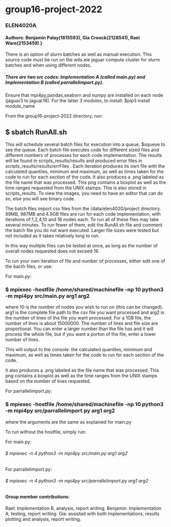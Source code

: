 # group16-project-2022
### ELEN4020A
#### Authors: Benjamin Palay(1815593), Gia Croock(2128541), Rael Ware(2153459) }

There is an option of slurm batches as well as manual execution. 
This source code must be run on the wits.eie jaguar compute cluster for slurm batches and when using different nodes. 

##### There are two src codes: Implementation A (called main.py) and Implementation B (called parrallelimport.py).

Ensure that mpi4py,pandas,seaborn and numpy are installed on each node (jaguar3 to jaguar18). For the latter 3 modules, to install: $pip3 install module_name

From the group16-project-2022 directory, run:

## $ sbatch RunAll.sh

This will schedule several batch files for execution into a queue. $squeue to see the queue. 
Each batch file executes code for different sized files and different numbers of processes for each code implementation. The results will be found in scripts_results/results and produced error files in scripts_results/results/errFiles . Each iteration produces its own file with the calculated quantiles, minimum and maximum, as well as times taken for the code to run for each section of the code. It also produces a .png labeled as the file name that was processed. This png contains a boxplot as well as the time ranges requested from the UNIX stamps. This is also stored in scripts_results. To view the images, you need to have an editor that can do so, else you will see binary code. 

The batch files import csv files from the /data/elen4020/project directory. 99MB, 987MB and 4.9GB files are run for each code implementation, with iterations of 1,2,4,10 and 16 nodes each. To run all of these files may take several minutes. To run fewer of them, edit the RunAll.sh file and comment the batch file you do not want executed. Larger file sizes were tested but not included as it takes relatively long to run. 

In this way mulitple files can be tested at once, as long as the number of overall nodes requested does not exceed 16.

To run your own iteration of file and number of processes, either edit one of the bacth files, or use:

For main.py:

 ### $ mpiexec -hostfile /home/shared/machinefile -np 10 python3 -m mpi4py src/main.py arg1 arg2

where 10 is the number of nodes you wish to run on (this can be changed). arg1 is the complete file path to the csv file you want processed and arg2 is the number of lines of the file you want processed. For a 1GB file, the number of lines is about 15000000. The number of lines and file size are proportional. You can enter a larger number than the file has and it will process the whole file, but if you want a porton of the file, enter a lower number of lines. 

This will output to the console: the calculated quantiles, minimum and maximum, as well as times taken for the code to run for each section of the code.

It also produces a .png labeled as the file name that was processed. This png contains a boxplot as well as the time ranges from the UNIX stamps based on the number of lines requested.

For parrallelimport.py:

 ### $ mpiexec -hostfile /home/shared/machinefile -np 10 python3 -m mpi4py src/parrallelimport.py arg1 arg2

 where the arguments are the same as explained for main.py

 To run without the hostfile, simply run:

For main.py:
 ###### $ mpiexec -n 4 python3 -m mpi4py src/main.py arg1 arg2
 
For parrallelimport.py:
 ###### $ mpiexec -n 4 python3 -m mpi4py src/parrallelimport.py arg1 arg2
 
 #### Group member contributions:
 Rael: Implementation B, analysis, report writing. 
 Benjamin: Implementation A, testing, report writing. 
 Gia: assisted with both implementations, results plotting and analysis, report writing. 
